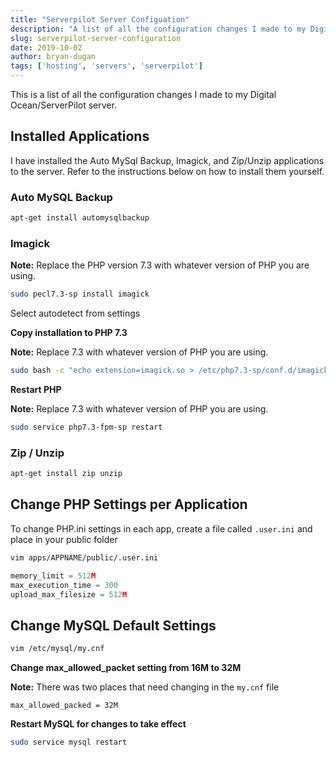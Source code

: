 ```yaml
---
title: "Serverpilot Server Configuation"
description: "A list of all the configuration changes I made to my Digital Ocean/ServerPilot server."
slug: serverpilot-server-configuration
date: 2019-10-02
author: bryan-dugan
tags: ['hosting', 'servers', 'serverpilot']
---
```


This is a list of all the configuration changes I made to my Digital Ocean/ServerPilot server.

## Installed Applications
I have installed the Auto MySql Backup, Imagick, and Zip/Unzip applications to the server. Refer to the instructions below on how to install them yourself.

### Auto MySQL Backup

```bash
apt-get install automysqlbackup
```

### Imagick

**Note:** Replace the PHP version 7.3 with whatever version of PHP you are using.

```bash
sudo pecl7.3-sp install imagick
```

Select autodetect from settings

**Copy installation to PHP 7.3**

**Note:** Replace 7.3 with whatever version of PHP you are using.

```bash
sudo bash -c "echo extension=imagick.so > /etc/php7.3-sp/conf.d/imagick.ini"
```

**Restart PHP**

**Note:** Replace 7.3 with whatever version of PHP you are using.

```bash
sudo service php7.3-fpm-sp restart
```

### Zip / Unzip

```bash
apt-get install zip unzip
```

## Change PHP Settings per Application

To change PHP.ini settings in each app, create a file called `.user.ini` and place in your public folder

```bash
vim apps/APPNAME/public/.user.ini
```

```jsx
memory_limit = 512M
max_execution_time = 300
upload_max_filesize = 512M
```

## Change MySQL Default Settings

```bash
vim /etc/mysql/my.cnf
```

**Change max_allowed_packet setting from 16M to 32M**

**Note:** There was two places that need changing in the `my.cnf` file

```text
max_allowed_packed = 32M
```

**Restart MySQL for changes to take effect**

```bash
sudo service mysql restart
```
